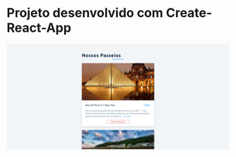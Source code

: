 # Projeto desenvolvido com Create-React-App

![Imagem](https://github.com/MunrraMT/react-tutorial-and-projects-course/blob/main/secao-5/tours/public/print.png)
